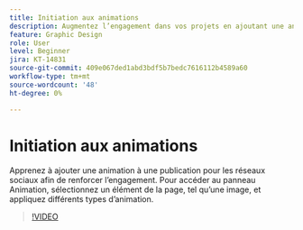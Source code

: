 ```yaml
---
title: Initiation aux animations
description: Augmentez l’engagement dans vos projets en ajoutant une animation
feature: Graphic Design
role: User
level: Beginner
jira: KT-14831
source-git-commit: 409e067ded1abd3bdf5b7bedc7616112b4589a60
workflow-type: tm+mt
source-wordcount: '48'
ht-degree: 0%

---
```


# Initiation aux animations

Apprenez à ajouter une animation à une publication pour les réseaux sociaux afin de renforcer l’engagement. Pour accéder au panneau Animation, sélectionnez un élément de la page, tel qu’une image, et appliquez différents types d’animation.

>[!VIDEO](https://video.tv.adobe.com/v/3426975?quality=12&learn=on&hidetitle=true)
